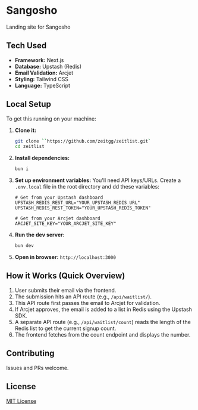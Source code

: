 # Sangosho

Landing site for Sangosho
## Tech Used

- **Framework:** Next.js
- **Database:** Upstash (Redis)
- **Email Validation:** Arcjet
- **Styling:** Tailwind CSS
- **Language:** TypeScript

## Local Setup

To get this running on your machine:

1.  **Clone it:**

    ```bash
    git clone ``https://github.com/zeitgg/zeitlist.git`
    cd zeitlist
    ```

2.  **Install dependencies:**

    ```bash
    bun i
    ```

3.  **Set up environment variables:**
    You'll need API keys/URLs. Create a `.env.local` file in the root directory and dd these variables:

    ```plaintext
    # Get from your Upstash dashboard
    UPSTASH_REDIS_REST_URL="YOUR_UPSTASH_REDIS_URL"
    UPSTASH_REDIS_REST_TOKEN="YOUR_UPSTASH_REDIS_TOKEN"

    # Get from your Arcjet dashboard
    ARCJET_SITE_KEY="YOUR_ARCJET_SITE_KEY"
    ```

4.  **Run the dev server:**

    ```bash
    bun dev
    ```

5.  **Open in browser:** `http://localhost:3000`

## How it Works (Quick Overview)

1.  User submits their email via the frontend.
2.  The submission hits an API route (e.g., `/api/waitlist/`).
3.  This API route first passes the email to Arcjet for validation.
4.  If Arcjet approves, the email is added to a list in Redis using the Upstash SDK.
5.  A separate API route (e.g., `/api/waitlist/count`) reads the length of the Redis list to get the current signup count.
6.  The frontend fetches from the count endpoint and displays the number.

## Contributing

Issues and PRs welcome.

## License

[MIT License](LICENSE)
